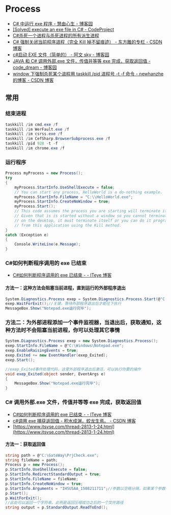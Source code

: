 # Process

- [C# 中运行 exe 程序 - 慧由心生 - 博客园](https://www.cnblogs.com/shenchao/p/3556466.html)
- [[Solved] execute an exe file in C# - CodeProject](https://www.codeproject.com/Questions/304308/execute-an-exe-file-in-Csharp)
- [C#杀死一个进程与杀死进程的所有派生进程](http://www.liangshunet.com/ca/201409/134246140.htm)
- [C# 强制关闭当前程序进程（完全 Kill 掉不留痕迹） - 东方雎的专栏 - CSDN 博客](https://blog.csdn.net/proglovercn/article/details/42734379)
- [c#启动 EXE 文件（简单的） - 阿文 sky - 博客园](https://www.cnblogs.com/TBW-Superhero/p/5570650.html)
- [JAVA 和 C# 调用外部.exe 文件，传值并等等 exe 完成，获取返回值 - code_dream - 博客园](https://www.cnblogs.com/liuruitao/p/5715522.html)
- [window 下强制杀死某个进程用 taskkill /pid 进程号 -t -f 命令 - newhanzhe 的博客 - CSDN 博客](https://blog.csdn.net/newhanzhe/article/details/81135090)

## 常用

### 结束进程

```c#
taskkill /im cmd.exe /f
taskkill /im WerFault.exe /f
taskkill /im csrss.exe /f
taskkill /im CefSharp.BrowserSubprocess.exe /f
taskkill /pid 928 -t -f
taskkill /im chrome.exe /f
```

### 运行程序

```c#
Process myProcess = new Process();
try
{
    myProcess.StartInfo.UseShellExecute = false;
    // You can start any process, HelloWorld is a do-nothing example.
    myProcess.StartInfo.FileName = "C:\\HelloWorld.exe";
    myProcess.StartInfo.CreateNoWindow = true;
    myProcess.Start();
    // This code assumes the process you are starting will terminate itself.
    // Given that is is started without a window so you cannot terminate it
    // on the desktop, it must terminate itself or you can do it programmatically
    // from this application using the Kill method.
}
catch (Exception e)
{
    Console.WriteLine(e.Message);
}
```

### C#如何判断程序调用的 exe 已结束

- [C#如何判断程序调用的 exe 已结束 - - ITeye 博客](https://dnanhui.iteye.com/blog/883323)

#### 方法一：这种方法会阻塞当前进程，直到运行的外部程序退出

```c#
System.Diagnostics.Process exep = System.Diagnostics.Process.Start(@"C:\Windows\Notepad.exe");
exep.WaitForExit();//关键，等待外部程序退出后才能往下执行
MessageBox.Show("Notepad.exe运行完毕");
```

### 方法二：为外部进程添加一个事件监视器，当退出后，获取通知，这种方法时不会阻塞当前进程，你可以处理其它事情

```c#
System.Diagnostics.Process exep = new System.Diagnostics.Process();
exep.StartInfo.FileName = @"C:\Windows\Notepad.exe";
exep.EnableRaisingEvents = true;
exep.Exited += new EventHandler(exep_Exited);
exep.Start();

//exep_Exited事件处理代码，这里外部程序退出后激活，可以执行你要的操作
void exep_Exited(object sender, EventArgs e)
{
    MessageBox.Show("Notepad.exe运行完毕");
}
```

### C# 调用外部.exe 文件，传值并等等 exe 完成，获取返回值

- [C#如何判断程序调用的 exe 已结束 - - ITeye 博客](https://dnanhui.iteye.com/blog/883323)
- [c#调用 exe 捕获返回值 - 积水成渊，蛟龙生焉。 - CSDN 博客](https://blog.csdn.net/u013230291/article/details/80615828)
- [https://www.itsvse.com/thread-2813-1-24.html](https://www.itsvse.com/thread-2813-1-24.html)

#### 方法一：获取返回值

```c#
string path = @"C:\GateWay\PrjCheck.exe";
string fileName = path;
Process p = new Process();
p.StartInfo.UseShellExecute = false;
p.StartInfo.RedirectStandardOutput = true;
p.StartInfo.FileName = fileName;
p.StartInfo.CreateNoWindow = true;
p.StartInfo.Arguments = "IHSUSAA_1508211711";//参数以空格分隔，如果某个参数为空，可以传入””
p.Start();
p.WaitForExit();
//此处可以返回一个字符串，此例是返回压缩成功之后的一个文件路径
string output = p.StandardOutput.ReadToEnd();
```
